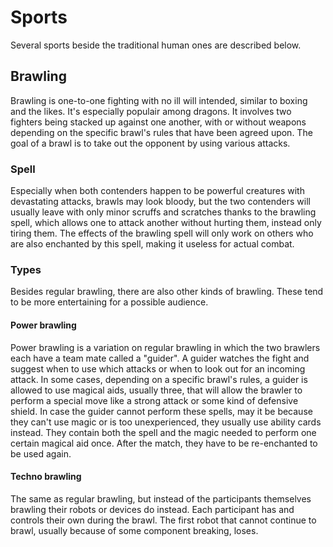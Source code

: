 # Sports
Several sports beside the traditional human ones are described below.

## Brawling
Brawling is one-to-one fighting with no ill will intended, similar to boxing and the likes. It's especially populair among dragons. It involves two fighters being stacked up against one another, with or without weapons depending on the specific brawl's rules that have been agreed upon. The goal of a brawl is to take out the opponent by using various attacks.

### Spell
Especially when both contenders happen to be powerful creatures with devastating attacks, brawls may look bloody, but the two contenders will usually leave with only minor scruffs and scratches thanks to the brawling spell, which allows one to attack another without hurting them, instead only tiring them. The effects of the brawling spell will only work on others who are also enchanted by this spell, making it useless for actual combat.

### Types
Besides regular brawling, there are also other kinds of brawling. These tend to be more entertaining for a possible audience.

#### Power brawling
Power brawling is a variation on regular brawling in which the two brawlers each have a team mate called a "guider". A guider watches the fight and suggest when to use which attacks or when to look out for an incoming attack. In some cases, depending on a specific brawl's rules, a guider is allowed to use magical aids, usually three, that will allow the brawler to perform a special move like a strong attack or some kind of defensive shield. In case the guider cannot perform these spells, may it be because they can't use magic or is too unexperienced, they usually use ability cards instead. They contain both the spell and the magic needed to perform one certain magical aid once. After the match, they have to be re-enchanted to be used again.

#### Techno brawling
The same as regular brawling, but instead of the participants themselves brawling their robots or devices do instead. Each participant has and controls their own during the brawl. The first robot that cannot continue to brawl, usually because of some component breaking, loses.